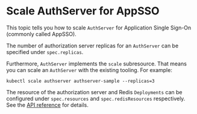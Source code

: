 # Scale AuthServer for AppSSO

This topic tells you how to scale `AuthServer` for Application Single Sign-On (commonly called AppSSO).

The number of authorization server replicas for an `AuthServer` can be specified under `spec.replicas`.

Furthermore, `AuthServer` implements the `scale` subresource. That means you can scale an `AuthServer`
with the existing tooling. For example:

```console
kubectl scale authserver authserver-sample --replicas=3
```

The resource of the authorization server and Redis `Deployments` can be configured under `spec.resources`
and `spec.redisResources` respectively. See the [API reference](../../reference/api/authserver.hbs.md) for details.
